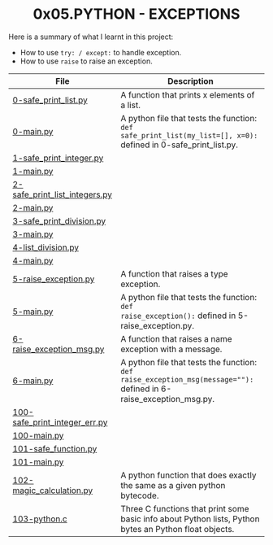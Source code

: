 <h1 align="center">0x05.PYTHON - EXCEPTIONS</h1>

Here is a summary of what I learnt in this project: 
<ul>
<li>How to use <code>try: / except:</code> to handle exception.</li>
<li>How to use <code>raise</code> to raise an exception.</li>
</ul>

|File|Description|
|--|--|
|[0-safe_print_list.py](https://github.com/GM-Samuelstein/alx-higher_level_programming/blob/master/0x05-python-exceptions/0-safe_print_list.py)|A function that prints x elements of a list.|
|[0-main.py](https://github.com/GM-Samuelstein/alx-higher_level_programming/blob/master/0x05-python-exceptions/0-main.py)|A python file that tests the function: <code>def safe_print_list(my_list=[], x=0):</code> defined in 0-safe_print_list.py.|
|[1-safe_print_integer.py](https://github.com/GM-Samuelstein/alx-higher_level_programming/blob/master/0x05-python-exceptions/1-safe_print_integer.py)||
|[1-main.py](https://github.com/GM-Samuelstein/alx-higher_level_programming/blob/master/0x05-python-exceptions/1-main.py)||
|[2-safe_print_list_integers.py](https://github.com/GM-Samuelstein/alx-higher_level_programming/blob/master/0x05-python-exceptions/2-safe_print_list_integers.py)||
|[2-main.py](https://github.com/GM-Samuelstein/alx-higher_level_programming/blob/master/0x05-python-exceptions/2-main.py)||
|[3-safe_print_division.py](https://github.com/GM-Samuelstein/alx-higher_level_programming/blob/master/0x05-python-exceptions/3-safe_print_division.py)||
|[3-main.py](https://github.com/GM-Samuelstein/alx-higher_level_programming/blob/master/0x05-python-exceptions/3-main.py)||
|[4-list_division.py](https://github.com/GM-Samuelstein/alx-higher_level_programming/blob/master/0x05-python-exceptions/4-list_division.py)||
|[4-main.py](https://github.com/GM-Samuelstein/alx-higher_level_programming/blob/master/0x05-python-exceptions/4-main.py)||
|[5-raise_exception.py](https://github.com/GM-Samuelstein/alx-higher_level_programming/blob/master/0x05-python-exceptions/5-raise_exception.py)|A function that raises a type exception.|
|[5-main.py](https://github.com/GM-Samuelstein/alx-higher_level_programming/blob/master/0x05-python-exceptions/5-main.py)|A python file that tests the function: <code>def raise_exception():</code> defined in 5-raise_exception.py.|
|[6-raise_exception_msg.py](https://github.com/GM-Samuelstein/alx-higher_level_programming/blob/master/0x05-python-exceptions/6-raise_exception_msg.py)|A function that raises a name exception with a message.|
|[6-main.py](https://github.com/GM-Samuelstein/alx-higher_level_programming/blob/master/0x05-python-exceptions/6-main.py)|A python file that tests the function: <code>def raise_exception_msg(message=""):</code> defined in 6-raise_exception_msg.py.|
|[100-safe_print_integer_err.py](https://github.com/GM-Samuelstein/alx-higher_level_programming/blob/master/0x05-python-exceptions/100-safe_print_integer_err.py)||
|[100-main.py](https://github.com/GM-Samuelstein/alx-higher_level_programming/blob/master/0x05-python-exceptions/100-main.py)||
|[101-safe_function.py](https://github.com/GM-Samuelstein/alx-higher_level_programming/blob/master/0x05-python-exceptions/101-safe_function.py)||
|[101-main.py](https://github.com/GM-Samuelstein/alx-higher_level_programming/blob/master/0x05-python-exceptions/101-main.py)||
|[102-magic_calculation.py](https://github.com/GM-Samuelstein/alx-higher_level_programming/blob/master/0x05-python-exceptions/102-magic_calculation.py)|A python function that does exactly the same as a given python bytecode.|
|[103-python.c](https://github.com/GM-Samuelstein/alx-higher_level_programming/blob/master/0x05-python-exceptions/103-python.c)|Three C functions that print some basic info about Python lists, Python bytes an Python float objects.|

